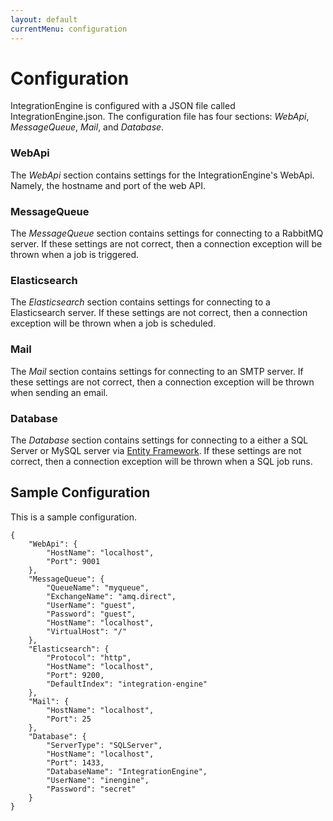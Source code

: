 ```yaml
---
layout: default
currentMenu: configuration
---
```


# Configuration

IntegrationEngine is configured with a JSON file called IntegrationEngine.json.
The configuration file has four sections: _WebApi_, _MessageQueue_, _Mail_, and _Database_.

### WebApi

The _WebApi_ section contains settings for the IntegrationEngine's WebApi. 
Namely, the hostname and port of the web API. 

### MessageQueue

The _MessageQueue_ section contains settings for connecting to a RabbitMQ server. 
If these settings are not correct, then a connection exception will be thrown when a job is triggered. 

### Elasticsearch

The _Elasticsearch_ section contains settings for connecting to a Elasticsearch server. 
If these settings are not correct, then a connection exception will be thrown when a job is scheduled.

### Mail

The _Mail_ section contains settings for connecting to an SMTP server.
If these settings are not correct, then a connection exception will be thrown when sending an email.

### Database

The _Database_ section contains settings for connecting to a either a SQL Server or MySQL server via [Entity Framework](http://msdn.microsoft.com/en-us/data/ef.aspx).
If these settings are not correct, then a connection exception will be thrown when a SQL job runs.

## Sample Configuration
This is a sample configuration.

```
{
    "WebApi": {
        "HostName": "localhost",
        "Port": 9001
    },
    "MessageQueue": {
        "QueueName": "myqueue",
        "ExchangeName": "amq.direct",
        "UserName": "guest",
        "Password": "guest",
        "HostName": "localhost",
        "VirtualHost": "/"
    },
    "Elasticsearch": {
        "Protocol": "http",
        "HostName": "localhost",
        "Port": 9200,
        "DefaultIndex": "integration-engine"
    },
    "Mail": {
        "HostName": "localhost",
        "Port": 25
    },
    "Database": {
        "ServerType": "SQLServer",
        "HostName": "localhost",
        "Port": 1433,
        "DatabaseName": "IntegrationEngine",
        "UserName": "inengine",
        "Password": "secret"
    }
}
```
